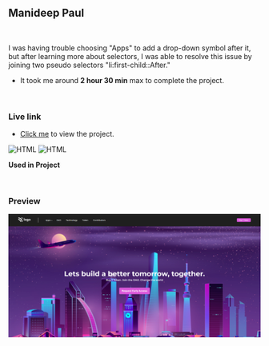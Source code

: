 ## Manideep Paul 

<br>


I was having trouble choosing "Apps" to add a drop-down symbol after it, but after learning more about selectors, I was able to resolve this issue by joining two pseudo selectors "li:first-child::After."

- It took me around **2 hour 30 min** max to complete the project.

<br>

### Live link

- [Click me](https://live-class-project-05.vercel.app/) to view the project.

![HTML](https://img.shields.io/badge/-HTML-D4F6CC?logo=HTML5)
![HTML](https://img.shields.io/badge/-CSS%20-1572B6?logo=CSS3)

**Used in Project**

<br>

### Preview

![screeenshot](./screenshot-05.png)